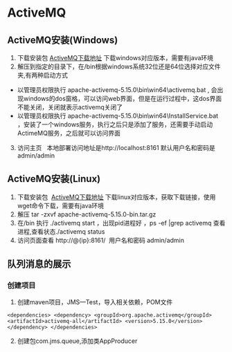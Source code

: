 # ActiveMQ

## ActiveMQ安装(Windows)

1. 下载安装包 [ActiveMQ下载地址](http://activemq.apache.org/download.html) 下载windows对应版本，需要有java环境
2. 解压到指定的目录下，在/bin根据windows系统32位还是64位选择对应文件夹,有两种启动方式
* 以管理员权限执行 apache-activemq-5.15.0\bin\win64\activemq.bat , 会出现windows的dos窗格，可以访问web界面，但是在运行过程中，这dos界面不能关闭，关闭就表示activemq关闭了
* 以管理员权限执行 apache-activemq-5.15.0\bin\win64\InstallService.bat ，安装了一个windows服务，执行之后只是添加了服务，还需要手动启动     ActimeMQ服务，之后就可以访问界面
3. 访问主页
   本地部署访问地址是http://localhost:8161 默认用户名和密码是admin/admin

## ActiveMQ安装(Linux)

1. 下载安装包  [ActiveMQ下载地址](http://activemq.apache.org/download.html) 下载linux对应版本，获取下载链接，使用wget命令下载，需要有java环境
2. 解压 tar -zxvf apache-activemq-5.15.0-bin.tar.gz
3. 在/bin 执行 ./activemq start ，出现pid进程好 ，ps -ef |grep activemq 查看进程,查看状态./activemq status  
4. 访问页面查看 http://@{ip}:8161/  用户名和密码 admin/admin

## 队列消息的展示

### 创建项目
1. 创建maven项目，JMS—Test，导入相关依赖，POM文件

  `<dependencies>
     <dependency>
      <groupId>org.apache.activemq</groupId>
      <artifactId>activemq-all</artifactId>
      <version>5.15.0</version>
     </dependency>
    </dependencies>
    `
 
2. 创建包com.jms.queue,添加类AppProducer

